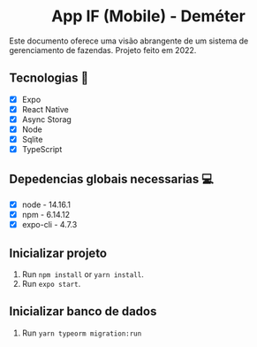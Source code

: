 <h1 align="center">
    App IF (Mobile) - Deméter
</h1>

Este documento oferece uma visão abrangente de um sistema de gerenciamento de fazendas. Projeto feito em 2022.

## Tecnologias 🚀 

- [x] Expo
- [x] React Native
- [x] Async Storag
- [x] Node
- [x] Sqlite
- [x] TypeScript

## Depedencias globais necessarias 💻

- [x] node - 14.16.1
- [x] npm  - 6.14.12
- [x] expo-cli - 4.7.3 

## Inicializar projeto

1. Run `npm install` or `yarn install`.<br />
2. Run `expo start`.<br />

## Inicializar banco de dados

1. Run `yarn typeorm migration:run` <br />

